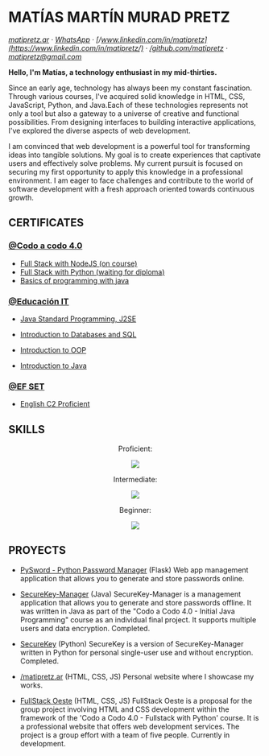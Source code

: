 # MATÍAS MARTÍN MURAD PRETZ  

_[matipretz.ar](https://matipretz.ar/) · [WhatsApp](https://tinyurl.com/acces1) · [/www.linkedin.com/in/matipretz](https://www.linkedin.com/in/matipretz/) · [/github.com/matipretz](https://github.com/matipretz) · [matipretz@gmail.com](mailto:matipretz@gmail.com?subject=[CV])_  


**Hello, I'm Matías, a technology enthusiast in my mid-thirties.**

Since an early age, technology has always been my constant fascination. Through various courses, I've acquired solid knowledge in HTML, CSS, JavaScript, Python, and Java.Each of these technologies represents not only a tool but also a gateway to a universe of creative and functional possibilities. From designing interfaces to building interactive applications, I've explored the diverse aspects of web development.

I am convinced that web development is a powerful tool for transforming ideas into tangible solutions. My goal is to create experiences that captivate users and effectively solve problems. My current pursuit is focused on securing my first opportunity to apply this knowledge in a professional environment. I am eager to face challenges and contribute to the world of software development with a fresh approach oriented towards continuous growth.

## CERTIFICATES

### [@Codo a codo 4.0](https://agenciadeaprendizaje.bue.edu.ar/codo-a-codo/)

- [Full Stack with NodeJS (on course)]()
- [Full Stack with Python (waiting for diploma)]()
- [Basics of programming with java](https://drive.google.com/file/d/1NRTS0h5E0a1epArzntPvWQ2vxd34Y-Yu)

### [@Educación IT](https://www.educacionit.com/)

-  [Java Standard Programming, J2SE](https://www.educacionit.com/perfil/matias-martin-murad-pretz-225217/certificado/25229)

- [Introduction to Databases and SQL](https://www.educacionit.com/perfil/matias-martin-murad-pretz-225217/certificado/27282)

- [Introduction to OOP](https://www.educacionit.com/perfil/matias-martin-murad-pretz-225217/certificado/25209)

- [Introduction to Java](https://www.educacionit.com/perfil/matias-martin-murad-pretz-225217/certificado/26726)

### [@EF SET](https://www.efset.org/)

- [English C2 Proficient](https://www.efset.org/cert/oiXghv)


## SKILLS
  <p align="center">Proficient:</p>
  

  <p align="center">
    <a href="https://skillicons.dev">
      <img src="https://skillicons.dev/icons?i=vscode,github,html,css,bootstrap,md" />
    </a>
  </p>
<p align="center"> Intermediate:</p>
  <p align="center">
    <a href="https://skillicons.dev">
      <img src="https://skillicons.dev/icons?i=mongodb,express,react,nodejs,tailwind,java,py,flask,mysql" />
    </a>
  </p>
<p align="center">Beginner:</p>
<p align="center">
    <a href="https://skillicons.dev">
      <img src="https://skillicons.dev/icons?i=ts,nextjs,vercel,astro" />
    </a>
  </p>

## PROYECTS

- [PySword - Python Password Manager](https://github.com/matipretz/Py_Sword) (Flask)
    Web app management application that allows you to generate and store passwords online.
- [SecureKey-Manager](http://github.com/matipretz/SecureKey-Manager) (Java)
    SecureKey-Manager is a management application that allows you to generate and store passwords offline. It was written in Java as part of the "Codo a Codo 4.0 - Initial Java Programming" course as an individual final project. It supports multiple users and data encryption. Completed.
- [SecureKey](http://github.com/matipretz/SecureKey) (Python)
    SecureKey is a version of SecureKey-Manager written in Python for personal single-user use and without encryption. Completed.

- [/matipretz.ar](http://matipretz.ar) (HTML, CSS, JS)
    Personal website where I showcase my works.
- [FullStack Oeste](http://matipretz.ar/fullstackoeste) (HTML, CSS, JS)
    FullStack Oeste is a proposal for the group project involving HTML and CSS development within the framework of the 'Codo a Codo 4.0 - Fullstack with Python' course. It is a professional website that offers web development services. The project is a group effort with a team of five people. Currently in development.


